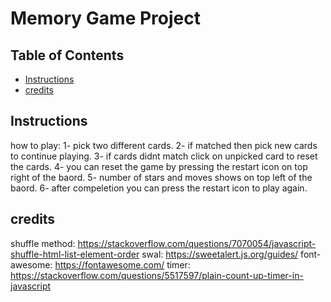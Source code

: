 # Memory Game Project

## Table of Contents

* [Instructions](#instructions)
* [credits](#credits)

## Instructions
how to play:
1- pick two different cards.
2- if matched then pick new cards to continue playing.
3- if cards didnt match click on unpicked card to reset the cards.
4- you can reset the game by pressing the restart icon on top right of the baord.
5- number of stars and moves shows on top left of the baord.
6- after compeletion you can press the restart icon to play again.

## credits
shuffle method:
https://stackoverflow.com/questions/7070054/javascript-shuffle-html-list-element-order
swal:
https://sweetalert.js.org/guides/
font-awesome:
https://fontawesome.com/
timer:
https://stackoverflow.com/questions/5517597/plain-count-up-timer-in-javascript
